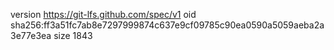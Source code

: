 version https://git-lfs.github.com/spec/v1
oid sha256:ff3a51fc7ab8e7297999874c637e9cf09785c90ea0590a5059aeba2a3e77e3ea
size 1843
